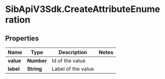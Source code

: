 # SibApiV3Sdk.CreateAttributeEnumeration

## Properties
Name | Type | Description | Notes
------------ | ------------- | ------------- | -------------
**value** | **Number** | Id of the value | 
**label** | **String** | Label of the value | 


